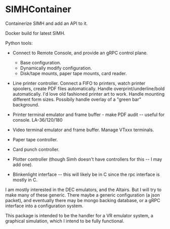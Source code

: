 # SIMHContainer
Containerize SIMH and add an API to it.

Docker build for latest SIMH.

Python tools:
 - Connect to Remote Console, and provide an gRPC control plane.
    - Base configuration.   
    - Dynamically modify configuration.
    - Disk/tape mounts, paper tape mounts, card reader.
    
 - Line printer controller.   Connect a FIFO to printers, watch printer spoolers,
 create PDF files automatically.   Handle overprint/underline/bold automatically.
 I'd love old fashioned printer art to work.   Handle mounting different form sizes.
 Possibily handle overlay of a "green bar" background.
 
 - Printer terminal emulator and frame buffer - make PDF audit -- useful for console.  LA-36/120/180
 
 - Video terminal emulator and frame buffer.   Manage VTxxx terminals.
 
 - Paper tape controller.
 
 - Card punch controller.   
 
 - Plotter controller (though Simh doesn't have controllers for this -- I may add one).
 
 - Blinkenlight interface -- this will likely be in C since the rpc interface is mostly in C.
 
I am mostly interested in the DEC emulators, and the Altairs.  But I will try to make many of these generic.
There maybe a generic configuration (a json packet), and eventually there may be mongo backing database, or
a gRPC interface into a configuration system.

This package is intended to be the handler for a VR emulator system, a graphical simulation, which I intend to be fully functional.
